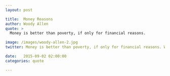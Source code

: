 ```yaml
---
layout: post

title:  Money Reasons
author: Woody Allen
quote: >
  Money is better than poverty, if only for financial reasons.

image: /images/woody-allen-2.jpg
twitter: Money is better than poverty, if only for financial reasons. Woody Allen http://quotes.stockflare.com/

date:   2015-09-02 02:00:00
categories: quote

---
```


